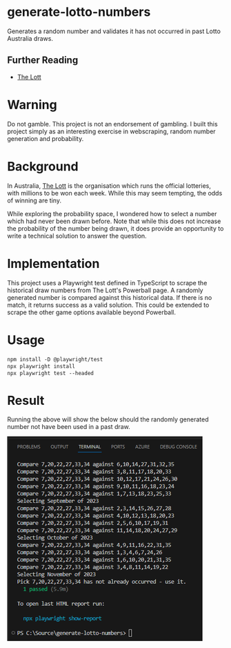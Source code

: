 # generate-lotto-numbers

Generates a random number and validates it has not occurred in past Lotto Australia draws.

## Further Reading

- [The Lott](https://www.thelott.com/)

# Warning

Do not gamble. This project is not an endorsement of gambling. I built this project simply as an interesting exercise in webscraping, random number generation and probability.

# Background

In Australia, [The Lott](https://www.thelott.com/) is the organisation which runs the official lotteries, with millions to be won each week. While this may seem tempting, the odds of winning are tiny.

While exploring the probability space, I wondered how to select a number which had never been drawn before. Note that while this does not increase the probability of the number being drawn, it does provide an opportunity to write a technical solution to answer the question.

# Implementation

This project uses a Playwright test defined in TypeScript to scrape the historical draw numbers from The Lott's Powerball page. A randomly generated number is compared against this historical data. If there is no match, it returns success as a valid solution. This could be extended to scrape the other game options available beyond Powerball.

# Usage

```
npm install -D @playwright/test
npx playwright install
npx playwright test --headed
```

# Result

Running the above will show the below should the randomly generated number not have been used in a past draw.

![Alt text](image.png)